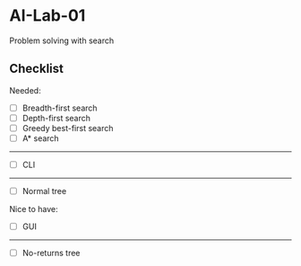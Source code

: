 # AI-Lab-01
Problem solving with search

## Checklist
Needed:
- [ ] Breadth-first search
- [ ] Depth-first search
- [ ] Greedy best-first search
- [ ] A* search  
<hr>

- [ ] CLI
<hr>

- [ ] Normal tree

Nice to have:
- [ ] GUI
<hr>

- [ ] No-returns tree

